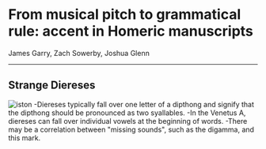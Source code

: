 # From musical pitch to grammatical rule: accent in Homeric manuscripts

James Garry, Zach Sowerby, Joshua Glenn

---

## Strange Diereses

![iston](https://raw.githubusercontent.com/cjschu17/hcil-21/master/VA012VN-0514.jpg)
-Diereses typically fall over one letter of a dipthong and signify that the dipthong should be pronounced as two syallables.
-In the Venetus A, diereses can fall over individual vowels at the beginning of words.
-There may be a correlation between "missing sounds", such as the digamma, and this mark. 

## 
